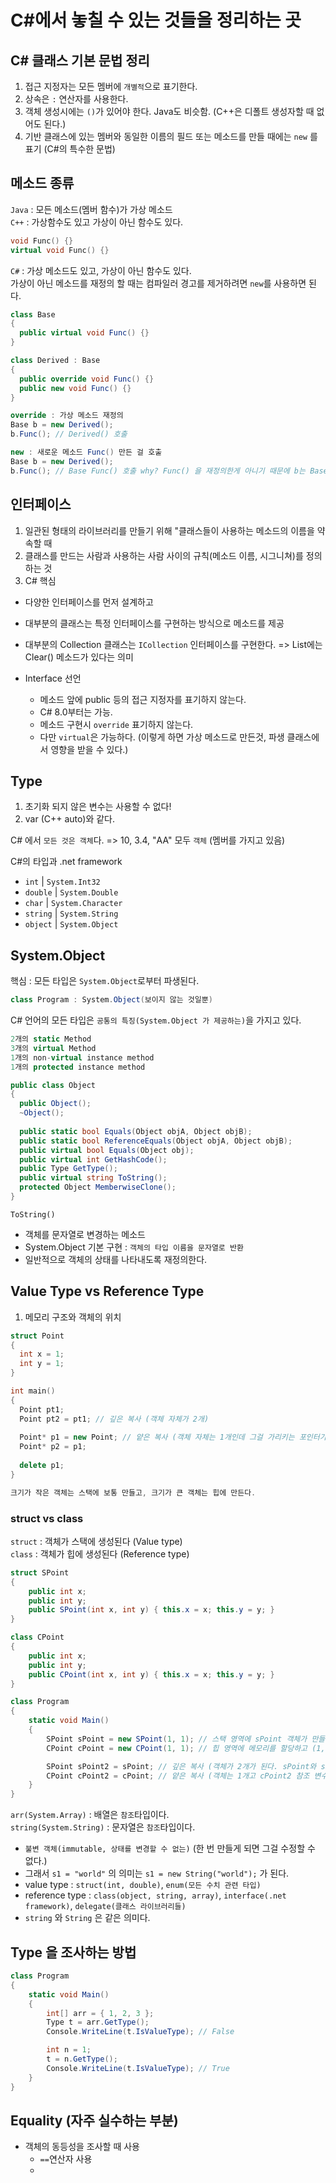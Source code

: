 # C#에서 놓칠 수 있는 것들을 정리하는 곳

## C# 클래스 기본 문법 정리
1. 접근 지정자는 모든 멤버에 `개별적`으로 표기한다.
2. 상속은 `:` 연산자를 사용한다.
3. 객체 생성시에는 `()`가 있어야 한다. Java도 비슷함. (C++은 디폴트 생성자할 때 없어도 된다.)
4. 기반 클래스에 있는 멤버와 동일한 이름의 필드 또는 메소드를 만들 때에는 `new` 를 표기 (C#의 특수한 문법)

## 메소드 종류
`Java` : 모든 메소드(멤버 함수)가 가상 메소드 <br>
`C++`  : 가상함수도 있고 가상이 아닌 함수도 있다. <br>
```cpp
void Func() {}
virtual void Func() {}
```
`C#`   : 가상 메소드도 있고, 가상이 아닌 함수도 있다. <br>
가상이 아닌 메소드를 재정의 할 때는 컴파일러 경고를 제거하려면 `new`를 사용하면 된다.

```c#
class Base
{
  public virtual void Func() {}
}

class Derived : Base
{
  public override void Func() {}
  public new void Func() {}
}

override : 가상 메소드 재정의
Base b = new Derived();
b.Func(); // Derived() 호출

new : 새로운 메소드 Func() 만든 걸 호출
Base b = new Derived();
b.Func(); // Base Func() 호출 why? Func() 을 재정의한게 아니기 때문에 b는 Base에서 가리키는 것이므로 Base 쪽에서 호출하게 된다.
```

## 인터페이스
1. 일관된 형태의 라이브러리를 만들기 위해 "클래스들이 사용하는 메소드의 이름을 약속할 때
2. 클래스를 만드는 사람과 사용하는 사람 사이의 규칙(메소드 이름, 시그니쳐)를 정의하는 것
3. C# 핵심
  - 다양한 인터페이스를 먼저 설계하고
  - 대부분의 클래스는 특정 인터페이스를 구현하는 방식으로 메소드를 제공
  - 대부분의 Collection 클래스는 `ICollection` 인터페이스를 구현한다. => List에는 Clear() 메소드가 있다는 의미

- Interface 선언
  * 메소드 앞에 public 등의 접근 지정자를 표기하지 않는다.
  * C# 8.0부터는 가능.
  * 메소드 구현시 `override` 표기하지 않는다.
  * 다만 `virtual`은 가능하다. (이렇게 하면 가상 메소드로 만든것, 파생 클래스에서 영향을 받을 수 있다.)

## Type
1. 초기화 되지 않은 변수는 사용할 수 없다!
2. var (C++ auto)와 같다.

C# 에서 `모든 것은 객체`다. => 10, 3.4, "AA" 모두 `객체` (멤버를 가지고 있음)

C#의 타입과 .net framework 
- `int`    | `System.Int32`
- `double`  | `System.Double`
- `char`    | `System.Character`
- `string`  | `System.String`
- `object`  | `System.Object`

## System.Object
핵심 : 모든 타입은 `System.Object`로부터 파생된다.
```C#
class Program : System.Object(보이지 않는 것일뿐)
```
C# 언어의 모든 타입은 `공통의 특징(System.Object 가 제공하는)`을 가지고 있다.
```C#
2개의 static Method
3개의 virtual Method
1개의 non-virtual instance method
1개의 protected instance method

public class Object
{
  public Object();
  ~Object();
  
  public static bool Equals(Object objA, Object objB);
  public static bool ReferenceEquals(Object objA, Object objB);
  public virtual bool Equals(Object obj);
  public virtual int GetHashCode();
  public Type GetType();
  public virtual string ToString();
  protected Object MemberwiseClone();
}
```

`ToString()`
- 객체를 문자열로 변경하는 메소드
- System.Object 기본 구현 : `객체의 타입 이름을 문자열로 반환`
- 일반적으로 객체의 상태를 나타내도록 재정의한다.

## Value Type vs Reference Type
1. 메모리 구조와 객체의 위치
```cpp
struct Point
{
  int x = 1;
  int y = 1;
}

int main()
{
  Point pt1;
  Point pt2 = pt1; // 깊은 복사 (객체 자체가 2개)
  
  Point* p1 = new Point; // 얕은 복사 (객체 자체는 1개인데 그걸 가리키는 포인터가 2개)
  Point* p2 = p1;
  
  delete p1;
}

크기가 작은 객체는 스택에 보통 만들고, 크기가 큰 객체는 힙에 만든다.
```
### struct vs class
`struct` : 객체가 스택에 생성된다 (Value type) <br>
`class`  : 객체가 힙에 생성된다 (Reference type) <br>
```c#
struct SPoint
{
    public int x;
    public int y;
    public SPoint(int x, int y) { this.x = x; this.y = y; }
}

class CPoint
{
    public int x;
    public int y;
    public CPoint(int x, int y) { this.x = x; this.y = y; }
}

class Program
{
    static void Main()
    {
        SPoint sPoint = new SPoint(1, 1); // 스택 영역에 sPoint 객체가 만들어진다.
        CPoint cPoint = new CPoint(1, 1); // 힙 영역에 메모리를 할당하고 (1,1)을 넣고 cPoint 참조 변수가 해당 영역을 가리킨다.

        SPoint sPoint2 = sPoint; // 깊은 복사 (객체가 2개가 된다. sPoint와 sPoint2) => 객체 자체를 복사
        CPoint cPoint2 = cPoint; // 얕은 복사 (객체는 1개고 cPoint2 참조 변수는 cPoint가 가리키는 곳을 가리키게 된다.) => 주소 복사(참조 복사)
    }
}
```

`arr(System.Array)` : 배열은 `참조`타입이다. <br>
`string(System.String)` : 문자열은 `참조`타입이다. <br>

- `불변 객체(immutable, 상태를 변경할 수 없는)` (한 번 만들게 되면 그걸 수정할 수 없다.)
- 그래서 `s1 = "world"` 의 의미는 `s1 = new String("world");` 가 된다.
- value type : `struct(int, double)`, `enum(모든 수치 관련 타입)`
- reference type : `class(object, string, array)`, `interface(.net framework)`, `delegate(클래스 라이브러리들)`
- `string` 와 `String` 은 같은 의미다.

## Type 을 조사하는 방법
```C#
class Program
{
    static void Main()
    {
        int[] arr = { 1, 2, 3 };
        Type t = arr.GetType();
        Console.WriteLine(t.IsValueType); // False

        int n = 1;
        t = n.GetType();
        Console.WriteLine(t.IsValueType); // True
    }
}
```

## Equality (자주 실수하는 부분)
- 객체의 동등성을 조사할 때 사용
  * `==`연산자 사용
  * 



















